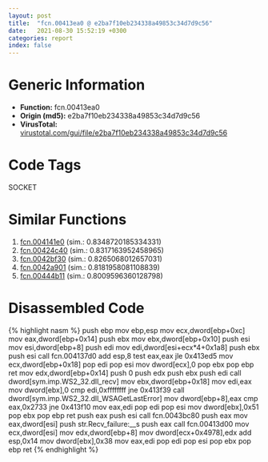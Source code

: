 ```yaml
---
layout: post
title:  "fcn.00413ea0 @ e2ba7f10eb234338a49853c34d7d9c56"
date:   2021-08-30 15:52:19 +0300
categories: report
index: false
---
```


# Generic Information
- **Function:** fcn.00413ea0
- **Origin (md5):** e2ba7f10eb234338a49853c34d7d9c56
- **VirusTotal:** [virustotal.com/gui/file/e2ba7f10eb234338a49853c34d7d9c56][virustotal_ref]

# Code Tags
<span class="tag" id="SOCKET">SOCKET</span>


# Similar Functions

1. [fcn.004141e0][similar_1_ref] (sim.: 0.8348720185334331)
2. [fcn.00424c40][similar_2_ref] (sim.: 0.8317163952458965)
3. [fcn.0042bf30][similar_3_ref] (sim.: 0.8265068012657031)
4. [fcn.0042a901][similar_4_ref] (sim.: 0.8181958081108839)
5. [fcn.00444b11][similar_5_ref] (sim.: 0.8009596360128798)


# Disassembled Code

{% highlight nasm %}
push ebp
mov ebp,esp
mov ecx,dword[ebp+0xc]
mov eax,dword[ebp+0x14]
push ebx
mov ebx,dword[ebp+0x10]
push esi
mov esi,dword[ebp+8]
push edi
mov edi,dword[esi+ecx*4+0x1a8]
push ebx
push esi
call fcn.004137d0
add esp,8
test eax,eax
jle 0x413ed5
mov ecx,dword[ebp+0x18]
pop edi
pop esi
mov dword[ecx],0
pop ebx
pop ebp
ret
mov edx,dword[ebp+0x14]
push 0
push edx
push ebx
push edi
call dword[sym.imp.WS2_32.dll_recv]
mov ebx,dword[ebp+0x18]
mov edi,eax
mov dword[ebx],0
cmp edi,0xffffffff
jne 0x413f39
call dword[sym.imp.WS2_32.dll_WSAGetLastError]
mov dword[ebp+8],eax
cmp eax,0x2733
jne 0x413f10
mov eax,edi
pop edi
pop esi
mov dword[ebx],0x51
pop ebx
pop ebp
ret
push eax
push esi
call fcn.0043bc80
push eax
mov eax,dword[esi]
push str.Recv_failure:__s
push eax
call fcn.00413d00
mov ecx,dword[esi]
mov edx,dword[ebp+8]
mov dword[ecx+0x4978],edx
add esp,0x14
mov dword[ebx],0x38
mov eax,edi
pop edi
pop esi
pop ebx
pop ebp
ret
{% endhighlight %}


[similar_1_ref]: /report/fcn.004141e0@e2ba7f10eb234338a49853c34d7d9c56
[similar_2_ref]: /report/fcn.00424c40@1123b7aa5760238fe93045e585b8234c
[similar_3_ref]: /report/fcn.0042bf30@e2ba7f10eb234338a49853c34d7d9c56
[similar_4_ref]: /report/fcn.0042a901@20a93604f17ee6f3c2aa7b1f7a497fcf
[similar_5_ref]: /report/fcn.00444b11@b3771987fba16f4fba07d1109ec72c76
[virustotal_ref]: https://www.virustotal.com/gui/file/e2ba7f10eb234338a49853c34d7d9c56